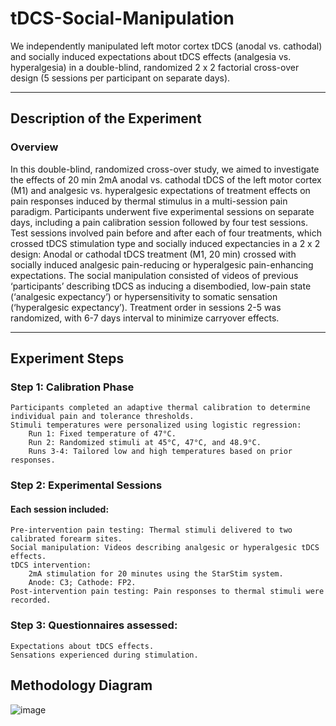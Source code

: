 # tDCS-Social-Manipulation

We independently manipulated left motor cortex tDCS (anodal vs. cathodal) and socially induced expectations about tDCS effects (analgesia vs. hyperalgesia) in a double-blind, randomized 2 x 2 factorial cross-over design (5 sessions per participant on separate days).

---

## Description of the Experiment

### Overview

In this double-blind, randomized cross-over study, we aimed to investigate the effects of 20 min 2mA anodal vs. cathodal tDCS of the left motor cortex (M1) and analgesic vs. hyperalgesic expectations of treatment effects on pain responses induced by thermal stimulus in a multi-session pain paradigm. Participants underwent five experimental sessions on separate days, including a pain calibration session followed by four test sessions. Test sessions involved pain before and after each of four treatments, which crossed tDCS stimulation type and socially induced expectancies in a 2 x 2 design:  Anodal or cathodal tDCS treatment (M1, 20 min) crossed with socially induced analgesic pain-reducing or hyperalgesic pain-enhancing expectations. The social manipulation consisted of videos of previous ‘participants’ describing tDCS as inducing a disembodied, low-pain state (‘analgesic expectancy’) or hypersensitivity to somatic sensation (‘hyperalgesic expectancy’). Treatment order in sessions 2-5 was randomized,  with 6-7 days interval to minimize carryover effects.

---

## Experiment Steps

### Step 1: Calibration Phase

    Participants completed an adaptive thermal calibration to determine individual pain and tolerance thresholds.
    Stimuli temperatures were personalized using logistic regression:
        Run 1: Fixed temperature of 47°C.
        Run 2: Randomized stimuli at 45°C, 47°C, and 48.9°C.
        Runs 3-4: Tailored low and high temperatures based on prior responses.

### Step 2: Experimental Sessions
#### Each session included:
    Pre-intervention pain testing: Thermal stimuli delivered to two calibrated forearm sites.
    Social manipulation: Videos describing analgesic or hyperalgesic tDCS effects.
    tDCS intervention:
        2mA stimulation for 20 minutes using the StarStim system.
        Anode: C3; Cathode: FP2.
    Post-intervention pain testing: Pain responses to thermal stimuli were recorded.

### Step 3: Questionnaires assessed:
    Expectations about tDCS effects.
    Sensations experienced during stimulation.

## Methodology Diagram
![image](https://github.com/user-attachments/assets/0de7da92-7f4e-4940-b795-4ee8d1dfeba9)
